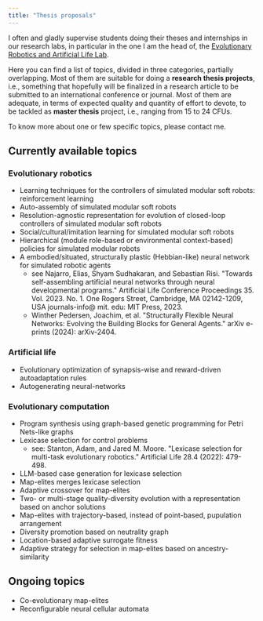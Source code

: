 ```yaml
---
title: "Thesis proposals"
---
```


I often and gladly supervise students doing their theses and internships in our research labs, in particular in the one I am the head of, the [Evolutionary Robotics and Artificial Life Lab](https://erallab.inginf.units.it).

Here you can find a list of topics, divided in three categories, partially overlapping.
Most of them are suitable for doing a **research thesis projects**, i.e., something that hopefully will be finalized in a research article to be submitted to an international conference or journal.
Most of them are adequate, in terms of expected quality and quantity of effort to devote, to be tackled as **master thesis** project, i.e., ranging from 15 to 24 CFUs.

To know more about one or few specific topics, please contact me.

## Currently available topics

### Evolutionary robotics
- Learning techniques for the controllers of simulated modular soft robots: reinforcement learning
- Auto-assembly of simulated modular soft robots
- Resolution-agnostic representation for evolution of closed-loop controllers of simulated modular soft robots
- Social/cultural/imitation learning for simulated modular soft robots
- Hierarchical (module role-based or environmental context-based) policies for simulated modular robots
- A embodied/situated, structurally plastic (Hebbian-like) neural network for simulated robotic agents
  - see Najarro, Elias, Shyam Sudhakaran, and Sebastian Risi. "Towards self-assembling artificial neural networks through neural developmental programs." Artificial Life Conference Proceedings 35. Vol. 2023. No. 1. One Rogers Street, Cambridge, MA 02142-1209, USA journals-info@ mit. edu: MIT Press, 2023.
  - Winther Pedersen, Joachim, et al. "Structurally Flexible Neural Networks: Evolving the Building Blocks for General Agents." arXiv e-prints (2024): arXiv-2404.

### Artificial life
- Evolutionary optimization of synapsis-wise and reward-driven autoadaptation rules
- Autogenerating neural-networks

### Evolutionary computation
- Program synthesis using graph-based genetic programming for Petri Nets-like graphs
- Lexicase selection for control problems
  - see: Stanton, Adam, and Jared M. Moore. "Lexicase selection for multi-task evolutionary robotics." Artificial Life 28.4 (2022): 479-498.
- LLM-based case generation for lexicase selection
- Map-elites merges lexicase selection
- Adaptive crossover for map-elites
- Two- or multi-stage quality-diversity evolution with a representation based on anchor solutions
- Map-elites with trajectory-based, instead of point-based, pupulation arrangement
- Diversity promotion based on neutrality graph
- Location-based adaptive surrogate fitness
- Adaptive strategy for selection in map-elites based on ancestry-similarity 

## Ongoing topics
- Co-evolutionary map-elites
- Reconfigurable neural cellular automata

